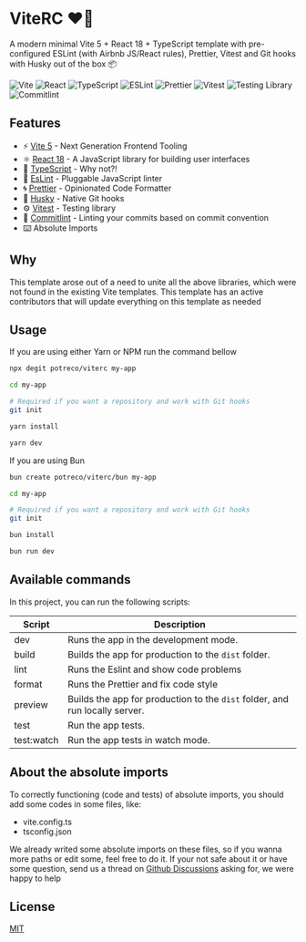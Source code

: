 # ViteRC ❤️‍🔥

A modern minimal Vite 5 + React 18 + TypeScript template with pre-configured ESLint (with Airbnb JS/React rules), Prettier, Vitest and Git hooks with Husky out of the box 📦

![Vite](https://img.shields.io/badge/Vite-B73BFE?style=for-the-badge&logo=vite&logoColor=FFD62E)
![React](https://img.shields.io/badge/React-20232A?style=for-the-badge&logo=react&logoColor=61DAFB)
![TypeScript](https://img.shields.io/badge/TypeScript-007ACC?style=for-the-badge&logo=typescript&logoColor=white)
![ESLint](https://img.shields.io/badge/eslint-3A33D1?style=for-the-badge&logo=eslint&logoColor=white)
![Prettier](https://img.shields.io/badge/prettier-1A2C34?style=for-the-badge&logo=prettier&logoColor=F7BA3E)
![Vitest](https://img.shields.io/badge/vitest-C21325?style=for-the-badge&logo=vitest&logoColor=white)
![Testing Library](https://img.shields.io/badge/testing%20library-E33332?style=for-the-badge&logo=testing-library&logoColor=white)
![Commitlint](https://img.shields.io/badge/commitlint-000000?style=for-the-badge&logo=commitlint&logoColor=white)

## Features

- ⚡️ [Vite 5](https://vitejs.dev/) - Next Generation Frontend Tooling
- ⚛️ [React 18](https://reactjs.org/) - A JavaScript library for building user interfaces
- 💎 [TypeScript](https://www.typescriptlang.org/) - Why not?!
- 🔨 [EsLint](https://eslint.org/) - Pluggable JavaScript linter
- 🌀 [Prettier](https://prettier.io) - Opinionated Code Formatter
- 🐺 [Husky](https://github.com/typicode/husky) - Native Git hooks
- ⚙️ [Vitest](https://vitest.dev/guide/) - Testing library
- 📑 [Commitlint](https://commitlint.js.org/) - Linting your commits based on commit convention
- ⌨️ Absolute Imports

## Why

This template arose out of a need to unite all the above libraries, which were not found in the existing Vite templates. This template has an active contributors that will update everything on this template as needed

## Usage


If you are using either Yarn or NPM run the command bellow
```bash
npx degit potreco/viterc my-app

cd my-app

# Required if you want a repository and work with Git hooks
git init

yarn install

yarn dev
```

If you are using Bun
```bash
bun create potreco/viterc/bun my-app

cd my-app

# Required if you want a repository and work with Git hooks
git init

bun install

bun run dev
```

## Available commands

<p>In this project, you can run the following scripts:</p>

| Script     | Description                                                                 |
| ---------- | --------------------------------------------------------------------------- |
| dev        | Runs the app in the development mode.                                       |
| build      | Builds the app for production to the `dist` folder.                         |
| lint       | Runs the Eslint and show code problems                                      |
| format     | Runs the Prettier and fix code style                                        |
| preview    | Builds the app for production to the `dist` folder, and run locally server. |
| test       | Run the app tests.                                                          |
| test:watch | Run the app tests in watch mode.                                            |

## About the absolute imports

To correctly functioning (code and tests) of absolute imports, you should add some codes in some files, like:

- vite.config.ts
- tsconfig.json

We already writed some absolute imports on these files, so if you wanna more paths or edit some, feel free to do it.
If your not safe about it or have some question, send us a thread on [Github Discussions](https://github.com/potreco/viterc/discussions/new?category=q-a) asking for, we were happy to help

## License

[MIT](https://choosealicense.com/licenses/mit/)

